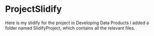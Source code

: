 # ProjectSlidify

Here is my slidify for the project in Developing Data Products
 I added a folder named SlidifyProject, which contains all the relevant files.
